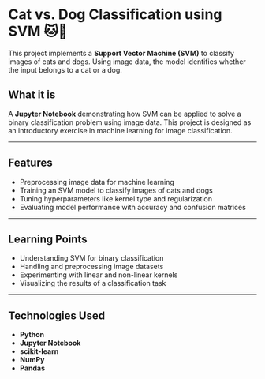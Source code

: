# Cat vs. Dog Classification using SVM 🐱🐶

This project implements a **Support Vector Machine (SVM)** to classify images of cats and dogs. Using image data, the model identifies whether the input belongs to a cat or a dog. 



## What it is

A **Jupyter Notebook** demonstrating how SVM can be applied to solve a binary classification problem using image data. This project is designed as an introductory exercise in machine learning for image classification.

---

## Features

- Preprocessing image data for machine learning  
- Training an SVM model to classify images of cats and dogs  
- Tuning hyperparameters like kernel type and regularization  
- Evaluating model performance with accuracy and confusion matrices  

---

## Learning Points

- Understanding SVM for binary classification  
- Handling and preprocessing image datasets  
- Experimenting with linear and non-linear kernels  
- Visualizing the results of a classification task  

---

## Technologies Used

- **Python**  
- **Jupyter Notebook**  
- **scikit-learn**  
- **NumPy**  
- **Pandas**  

